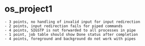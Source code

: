 # os_project1

    - 3 points, no handling of invalid input for input redirection
    - 2 points, input redirection fails for piped commands
    - 4 points, SIGSTP is not forwarded to all processes in pipe
    - 1 point, job table should show Done status after completion
    - 4 points, foreground and background do not work with pipes
